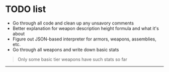 # TODO list

* Go through all code and clean up any unsavory comments
* Better explanation for weapon description height formula and what it's about
* Figure out JSON-based interpreter for armors, weapons, assemblies, etc.
* Go through all weapons and write down basic stats 
> Only some basic tier weapons have such stats so far

---